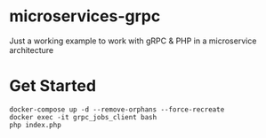 # microservices-grpc
Just a working example to work with gRPC &amp; PHP in a microservice architecture

# Get Started

```
docker-compose up -d --remove-orphans --force-recreate
docker exec -it grpc_jobs_client bash
php index.php
```

